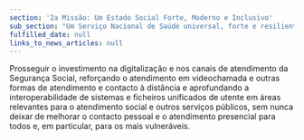 ```yaml
---
section: '2a Missão: Um Estado Social Forte, Moderno e Inclusivo'
sub_section: "Um Serviço Nacional de Saúde universal, forte e resiliente"
fulfilled_date: null
links_to_news_articles: null
---
```


Prosseguir o investimento na digitalização e nos canais de atendimento da Segurança Social, reforçando o atendimento em videochamada e outras formas de atendimento e contacto à distância e aprofundando a interoperabilidade de sistemas e ficheiros unificados de utente em áreas relevantes para o atendimento social e outros serviços públicos, sem nunca deixar de melhorar o contacto pessoal e o atendimento presencial para todos e, em particular, para os mais vulneráveis.